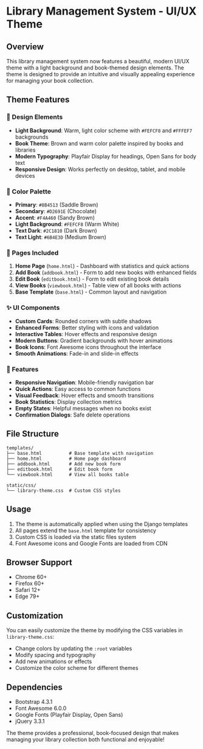 # Library Management System - UI/UX Theme

## Overview
This library management system now features a beautiful, modern UI/UX theme with a light background and book-themed design elements. The theme is designed to provide an intuitive and visually appealing experience for managing your book collection.

## Theme Features

### 🎨 Design Elements
- **Light Background**: Warm, light color scheme with `#FEFCF8` and `#FFFEF7` backgrounds
- **Book Theme**: Brown and warm color palette inspired by books and libraries
- **Modern Typography**: Playfair Display for headings, Open Sans for body text
- **Responsive Design**: Works perfectly on desktop, tablet, and mobile devices

### 🎯 Color Palette
- **Primary**: `#8B4513` (Saddle Brown)
- **Secondary**: `#D2691E` (Chocolate)
- **Accent**: `#F4A460` (Sandy Brown)
- **Light Background**: `#FEFCF8` (Warm White)
- **Text Dark**: `#2C1810` (Dark Brown)
- **Text Light**: `#6B4E3D` (Medium Brown)

### 📱 Pages Included
1. **Home Page** (`home.html`) - Dashboard with statistics and quick actions
2. **Add Book** (`addbook.html`) - Form to add new books with enhanced fields
3. **Edit Book** (`editbook.html`) - Form to edit existing book details
4. **View Books** (`viewbook.html`) - Table view of all books with actions
5. **Base Template** (`base.html`) - Common layout and navigation

### ✨ UI Components
- **Custom Cards**: Rounded corners with subtle shadows
- **Enhanced Forms**: Better styling with icons and validation
- **Interactive Tables**: Hover effects and responsive design
- **Modern Buttons**: Gradient backgrounds with hover animations
- **Book Icons**: Font Awesome icons throughout the interface
- **Smooth Animations**: Fade-in and slide-in effects

### 🚀 Features
- **Responsive Navigation**: Mobile-friendly navigation bar
- **Quick Actions**: Easy access to common functions
- **Visual Feedback**: Hover effects and smooth transitions
- **Book Statistics**: Display collection metrics
- **Empty States**: Helpful messages when no books exist
- **Confirmation Dialogs**: Safe delete operations

## File Structure
```
templates/
├── base.html          # Base template with navigation
├── home.html          # Home page dashboard
├── addbook.html       # Add new book form
├── editbook.html      # Edit book form
└── viewbook.html      # View all books table

static/css/
└── library-theme.css  # Custom CSS styles
```

## Usage
1. The theme is automatically applied when using the Django templates
2. All pages extend the `base.html` template for consistency
3. Custom CSS is loaded via the static files system
4. Font Awesome icons and Google Fonts are loaded from CDN

## Browser Support
- Chrome 60+
- Firefox 60+
- Safari 12+
- Edge 79+

## Customization
You can easily customize the theme by modifying the CSS variables in `library-theme.css`:
- Change colors by updating the `:root` variables
- Modify spacing and typography
- Add new animations or effects
- Customize the color scheme for different themes

## Dependencies
- Bootstrap 4.3.1
- Font Awesome 6.0.0
- Google Fonts (Playfair Display, Open Sans)
- jQuery 3.3.1

The theme provides a professional, book-focused design that makes managing your library collection both functional and enjoyable!
